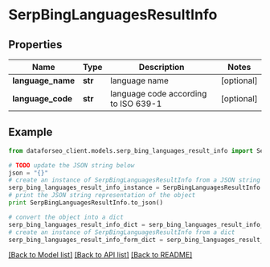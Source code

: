 # SerpBingLanguagesResultInfo


## Properties

Name | Type | Description | Notes
------------ | ------------- | ------------- | -------------
**language_name** | **str** | language name | [optional] 
**language_code** | **str** | language code according to ISO 639-1 | [optional] 

## Example

```python
from dataforseo_client.models.serp_bing_languages_result_info import SerpBingLanguagesResultInfo

# TODO update the JSON string below
json = "{}"
# create an instance of SerpBingLanguagesResultInfo from a JSON string
serp_bing_languages_result_info_instance = SerpBingLanguagesResultInfo.from_json(json)
# print the JSON string representation of the object
print SerpBingLanguagesResultInfo.to_json()

# convert the object into a dict
serp_bing_languages_result_info_dict = serp_bing_languages_result_info_instance.to_dict()
# create an instance of SerpBingLanguagesResultInfo from a dict
serp_bing_languages_result_info_form_dict = serp_bing_languages_result_info.from_dict(serp_bing_languages_result_info_dict)
```
[[Back to Model list]](../README.md#documentation-for-models) [[Back to API list]](../README.md#documentation-for-api-endpoints) [[Back to README]](../README.md)


